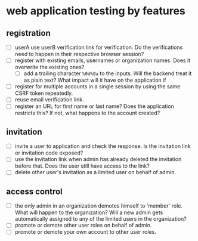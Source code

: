 # web application testing by features

## registration
- [ ] userA use userB verification link for verification. Do the verifications need to happen in their respective browser session?
- [ ] register with existing emails, usernames or organization names. Does it overwrite the existing ones?
  - [ ] add a trailing character `%0d%0a` to the inputs. Will the backend treat it as plain text? What impact will it have on the application if 
- [ ] register for multiple accounts in a single session by using the same CSRF token repeatedly.
- [ ] reuse email verification link.
- [ ] register an URL for first name or last name? Does the application restricts this? If not, what happens to the account created?

## invitation
- [ ] invite a user to application and check the response. Is the invitation link or invitation code exposed?
- [ ] use the invitation link when admin has already deleted the invitation before that. Does the user still have access to the link?
- [ ] delete other user's invitation as a limited user on behalf of admin.

## access control
- [ ] the only admin in an organization demotes himself to 'member' role. What will happen to the organization? Will a new admin gets automatically assigned to any of the limited users in the organization?
- [ ] promote or demote other user roles on behalf of admin.
- [ ] promote or demote your own account to other user roles.
